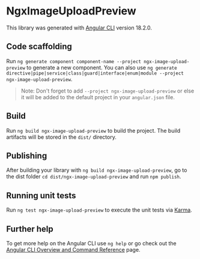 # NgxImageUploadPreview

This library was generated with [Angular CLI](https://github.com/angular/angular-cli) version 18.2.0.

## Code scaffolding

Run `ng generate component component-name --project ngx-image-upload-preview` to generate a new component. You can also use `ng generate directive|pipe|service|class|guard|interface|enum|module --project ngx-image-upload-preview`.
> Note: Don't forget to add `--project ngx-image-upload-preview` or else it will be added to the default project in your `angular.json` file. 

## Build

Run `ng build ngx-image-upload-preview` to build the project. The build artifacts will be stored in the `dist/` directory.

## Publishing

After building your library with `ng build ngx-image-upload-preview`, go to the dist folder `cd dist/ngx-image-upload-preview` and run `npm publish`.

## Running unit tests

Run `ng test ngx-image-upload-preview` to execute the unit tests via [Karma](https://karma-runner.github.io).

## Further help

To get more help on the Angular CLI use `ng help` or go check out the [Angular CLI Overview and Command Reference](https://angular.dev/tools/cli) page.
